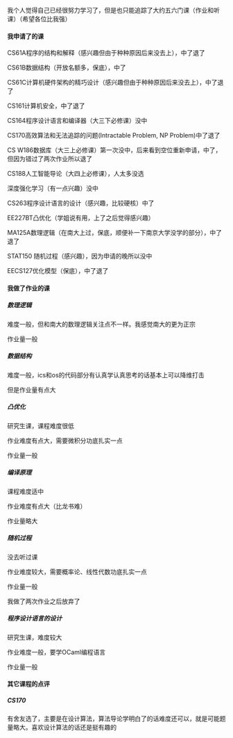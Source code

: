 我个人觉得自己已经很努力学习了，但是也只能追踪了大约五六门课（作业和听课）（希望各位比我强）

#### 我申请了的课

CS61A程序的结构和解释（感兴趣但由于种种原因后来没去上），中了退了

CS61B数据结构（开放名额多，保底），中了

CS61C计算机硬件架构的精巧设计（感兴趣但由于种种原因后来没去上），中了退了

CS161计算机安全，中了退了

CS164程序设计语言和编译器（大三下必修课）没中

CS170高效算法和无法追踪的问题(Intractable Problem, NP Problem)中了退了

CS W186数据库（大三上必修课）第一次没中，后来看到空位重新申请，中了，但因为错过了两次作业所以退了

CS188人工智能导论（大四上必修课），人太多没选

深度强化学习（有一点兴趣）没中

CS263程序设计语言的设计（感兴趣，比较硬核）中了

EE227BT凸优化（学姐说有用，上了之后觉得感兴趣）

MA125A数理逻辑（在南大上过，保底，顺便补一下南京大学没学的部分），中了退了

STAT150 随机过程（感兴趣），因为申请的晚所以没中

EECS127优化模型（保底），中了退了

#### 我做了作业的课

##### 数理逻辑

难度一般，但和南大的数理逻辑关注点不一样。我感觉南大的更为正宗

作业量一般

##### 数据结构

难度一般，ics和os的代码部分有认真学认真思考的话基本上可以降维打击

但是作业量有点大

##### 凸优化

研究生课，课程难度很低

作业难度有点大，需要微积分功底扎实一点

作业量一般

##### 编译原理

课程难度适中

作业难度有点大（比龙书难）

作业量略大

##### 随机过程

没去听过课

作业难度较大，需要概率论、线性代数功底扎实一点

作业量一般

我做了两次作业之后放弃了

##### 程序设计语言的设计

研究生课，难度较大

作业难度一般，要学OCaml编程语言

作业量一般

#### 其它课程的点评

##### CS170

有舍友选了，主要是在设计算法，算法导论学明白了的话难度还可以，就是可能题量略大。喜欢设计算法的话还是挺有趣的

